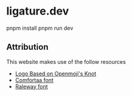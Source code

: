 # ligature.dev

pnpm install
pnpm run dev

## Attribution

This website makes use of the follow resources

 * [Logo Based on Openmoji's Knot](https://openmoji.org/library/emoji-1FAA2/)
 * [Comfortaa font](https://fonts.google.com/specimen/Comfortaa)
 * [Raleway font](https://fonts.google.com/specimen/Raleway)
